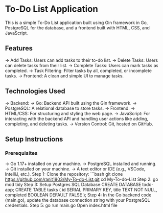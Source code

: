 # To-Do List Application

This is a simple To-Do List application built using Gin framework in Go, PostgreSQL for the database, and a frontend built with HTML, CSS, and JavaScript.

## Features

-> Add Tasks: Users can add tasks to their to-do list.
-> Delete Tasks: Users can delete tasks from their list.
-> Complete Tasks: Users can mark tasks as completed.
-> Task Filtering: Filter tasks by all, completed, or incomplete tasks.
-> Frontend: A clean and simple UI to manage tasks.

## Technologies Used

-> Backend: 
  -> Go: Backend API built using the Gin framework.
  -> PostgreSQL: A relational database to store tasks.
-> Frontend: 
  -> HTML/CSS: For structuring and styling the web page.
  -> JavaScript: For interacting with the backend API and handling user actions like adding, completing, and deleting tasks.
-> Version Control: Git, hosted on GitHub.

## Setup Instructions
### Prerequisites

-> Go 1.17+ installed on your machine.
-> PostgreSQL installed and running.
-> Git installed on your machine.
-> A text editor or IDE (e.g., VSCode, IntelliJ, etc.).
Step 1: Clone the repository:
        ```bash
        git clone https://github.com/ranit1803/My-To-do-List.git
        cd My-To-do-List
Step 2: go mod tidy
Step 3: Setup Postgres SQL Database
        CREATE DATABASE todo-app;
        CREATE TABLE tasks (
            id SERIAL PRIMARY KEY,
            title TEXT NOT NULL,
            completed BOOLEAN DEFAULT FALSE
        );
Step 4: In the Go backend code (main.go), update the database connection string with your PostgreSQL credentials.
Step 5: go run main.go 
        Open index.html file

